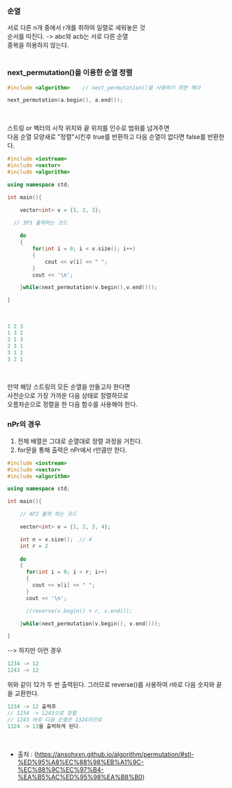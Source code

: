 ### 순열
서로 다른 n개 중에서 r개를 취하여 일렬로 세워놓은 것   
순서를 따진다. -> abc와 acb는 서로 다른 순열   
중복을 허용하지 않는다.   
<br>

### next_permutation()을 이용한 순열 정렬
```C++
#include <algorithm>	// next_permutation()을 사용하기 위한 헤더

next_permutation(a.begin(), a.end());
```
<br>

스트링 or 벡터의 시작 위치와 끝 위치를 인수로 범위를 넘겨주면   
다음 순열 모양새로 "정렬"시킨후 true를 반환하고 다음 순열이 없다면 false를 반환한다.   
```C++
#include <iostream>
#include <vector>
#include <algorithm>

using namespace std;

int main(){

	vector<int> v = {1, 2, 3};
	
  // 3P3 출력하는 코드

	do
	{
		for(int i = 0; i < v.size(); i++)
		{
			cout << v[i] << " ";
		}
		cout << '\n';

	}while(next_permutation(v.begin(),v.end()));   

}
```
<br>

```C++
1 2 3
1 3 2
2 1 3
2 3 1
3 1 2
3 2 1
```
<br>

만약 해당 스트링의 모든 순열을 만들고자 한다면   
사전순으로 가장 가까운 다음 상태로 정렬하므로   
오름차순으로 정렬을 한 다음 함수를 사용해야 한다.
<br>

### nPr의 경우
1. 전체 배열은 그대로 순열대로 정렬 과정을 거친다.   
2. for문을 통해 출력은 nPr에서 r만큼만 한다.   
```C++
#include <iostream>
#include <vector>
#include <algorithm>

using namespace std;

int main(){

    // 4P2 출력 하는 코드

	vector<int> v = {1, 2, 3, 4};

    int n = v.size();  // 4
    int r = 2  
	
	do
	{
	  for(int i = 0; i < r; i++)
	  {
		cout << v[i] << " ";
	  }
	  cout << '\n';

   	  //reverse(v.begin() + r, v.end());

	}while(next_permutation(v.begin(), v.end()));   

}
```   
--> 하지만 이런 경우
```C++
1234 -> 12
1243 -> 12
```   
위와 같이 12가 두 번 출력된다.
그러므로 reverse()를 사용하여 r바로 다음 숫자와 끝을 교환한다.
```C++
1234 -> 12 출력후
// 1234 -> 1243으로 정렬
// 1243 바로 다음 순열은 1324이므로
1324 -> 13을 출력하게 된다.
```
<br>

- 출처 : (https://ansohxxn.github.io/algorithm/permutation/#stl-%ED%95%A8%EC%88%98%EB%A1%9C-%EC%88%9C%EC%97%B4-%EA%B5%AC%ED%95%98%EA%B8%B0) <br>
